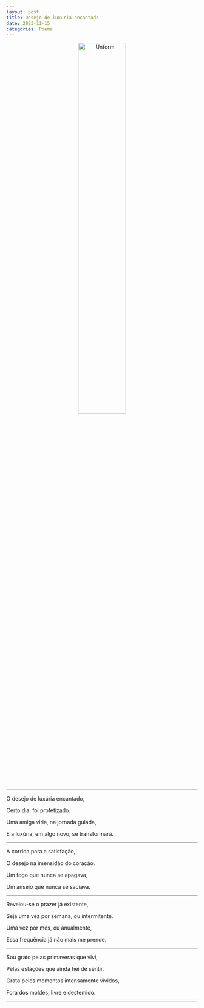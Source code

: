 ```yaml
---
layout: post
title: Desejo de luxuria encantado
date: 2023-11-15
categories: Poema
---
```


<p align="center">
<img src="{{ site.baseurl }}/images/2023-11-15-Desejo-de-luxuria-encantado.png" 
height="50%" width="50%" alt="Unform" />
</p>

---

O desejo de luxúria encantado,

Certo dia, foi profetizado.

Uma amiga viria, na jornada guiada,

E a luxúria, em algo novo, se transformará.

---

A corrida para a satisfação,

O desejo na imensidão do coração.

Um fogo que nunca se apagava,

Um anseio que nunca se saciava.

---

Revelou-se o prazer já existente,

Seja uma vez por semana, ou intermitente.

Uma vez por mês, ou anualmente,

Essa frequência já não mais me prende.

---

Sou grato pelas primaveras que vivi,

Pelas estações que ainda hei de sentir.

Grato pelos momentos intensamente vividos,

Fora dos moldes, livre e destemido.

---